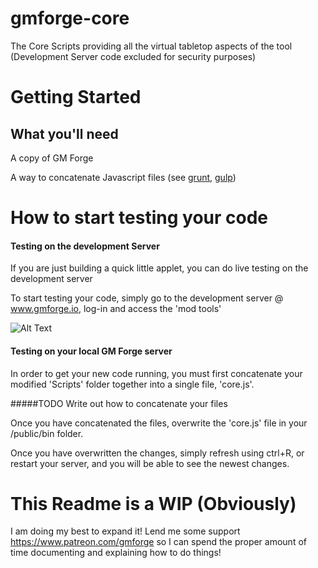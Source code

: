 # gmforge-core
The Core Scripts providing all the virtual tabletop aspects of the tool (Development Server code excluded for security purposes)

# Getting Started

## What you'll need
A copy of GM Forge

A way to concatenate Javascript files (see [grunt](https://github.com/gruntjs/grunt), [gulp](https://github.com/gulpjs/gulp))



# How to start testing your code

#### Testing on the development Server
If you are just building a quick little applet, you can do live testing on the development server

To start testing your code, simply go to the development server @ www.gmforge.io, log-in and access the 'mod tools'

![Alt Text](https://i.imgur.com/KXwZkLV.gif)


#### Testing on your local GM Forge server

In order to get your new code running, you must first concatenate your modified 'Scripts' folder together into a single file, 'core.js'. 

#####TODO Write out how to concatenate your files

Once you have concatenated the files, overwrite the 'core.js' file in your /public/bin folder.

Once you have overwritten the changes, simply refresh using ctrl+R, or restart your server, and you will be able to see the newest changes.

# This Readme is a WIP (Obviously)
I am doing my best to expand it! Lend me some support https://www.patreon.com/gmforge so I can spend the proper amount of time documenting and explaining how to do things!
